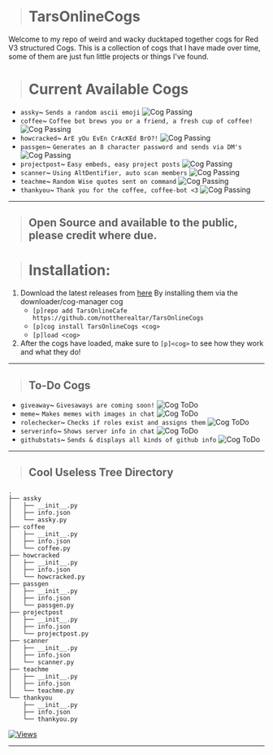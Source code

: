 > # TarsOnlineCogs
Welcome to my repo of weird and wacky ducktaped together cogs for Red V3 structured Cogs.
This is a collection of cogs that I have made over time, some of them are just fun little projects or things I've found.


> # Current Available Cogs
- `assky`~ `Sends a random ascii emoji` ![Cog Passing](https://img.shields.io/static/v1?label=Cog&message=Passing&color=brightgreen)
- `coffee`~ `Coffee bot brews you or a friend, a fresh cup of coffee!` ![Cog Passing](https://img.shields.io/static/v1?label=Cog&message=Passing&color=brightgreen)
- `howcracked`~ `ArE yOu EvEn CrAcKEd BrO?!` ![Cog Passing](https://img.shields.io/static/v1?label=Cog&message=Passing&color=brightgreen)
- `passgen`~ `Generates an 8 character password and sends via DM's` ![Cog Passing](https://img.shields.io/static/v1?label=Cog&message=Passing&color=brightgreen)
- `projectpost`~ `Easy embeds, easy project posts` ![Cog Passing](https://img.shields.io/static/v1?label=Cog&message=Passing&color=brightgreen)
- `scanner`~ `Using AltDentifier, auto scan members` ![Cog Passing](https://img.shields.io/static/v1?label=Cog&message=Passing&color=brightgreen)
- `teachme`~ `Random Wise quotes sent on command` ![Cog Passing](https://img.shields.io/static/v1?label=Cog&message=Passing&color=brightgreen)
- `thankyou`~ `Thank you for the coffee, coffee-bot <3` ![Cog Passing](https://img.shields.io/static/v1?label=Cog&message=Passing&color=brightgreen)

***


> ## Open Source and available to the public, please credit where due.

> # Installation:
1. Download the latest releases from [here](https://github.com/TheRealDuckMan/TarsOnlineCogs/)
    By installing them via the downloader/cog-manager cog 
    - `[p]repo add TarsOnlineCafe https://github.com/nottherealtar/TarsOnlineCogs`
    - `[p]cog install TarsOnlineCogs <cog>`
    - `[p]load <cog>`
2. After the cogs have loaded, make sure to `[p]<cog>` to see how they work and what they do!

***

> ## To-Do Cogs
- `giveaway`~ `Givesaways are coming soon!` ![Cog ToDo](https://img.shields.io/static/v1?label=Cog&message=ToDo&color=red)
- `meme`~ `Makes memes with images in chat` ![Cog ToDo](https://img.shields.io/static/v1?label=Cog&message=ToDo&color=red)
- `rolechecker`~ `Checks if roles exist and assigns them` ![Cog ToDo](https://img.shields.io/static/v1?label=Cog&message=ToDo&color=red)
- `serverinfo`~ `Shows server info in chat` ![Cog ToDo](https://img.shields.io/static/v1?label=Cog&message=ToDo&color=red)
- `githubstats`~ `Sends & displays all kinds of github info` ![Cog ToDo](https://img.shields.io/static/v1?label=Cog&message=ToDo&color=red)

***



> ## Cool Useless Tree Directory
```
.
├── assky
│   ├── __init__.py
│   ├── info.json
│   └── assky.py
├── coffee
│   ├── __init__.py
│   ├── info.json
│   └── coffee.py
├── howcracked
│   ├── __init__.py
│   ├── info.json
│   └── howcracked.py
├── passgen
│   ├── __init__.py
│   ├── info.json
│   └── passgen.py
├── projectpost
│   ├── __init__.py
│   ├── info.json
│   └── projectpost.py
├── scanner
│   ├── __init__.py
│   ├── info.json
│   └── scanner.py
├── teachme
│   ├── __init__.py
│   ├── info.json
│   └── teachme.py
└── thankyou
    ├── __init__.py
    ├── info.json
    └── thankyou.py
```

[![Views](http://hits.dwyl.com/nottherealtar/TarsOnlineCogs.svg)](http://hits.dwyl.com/nottherealtar/TarsOnlineCogs)

***


